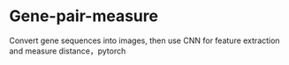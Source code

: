 # Gene-pair-measure
Convert gene sequences into images, then use CNN for feature extraction and measure distance，pytorch
